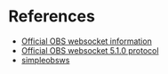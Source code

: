 # References

- [Official OBS websocket information](https://github.com/obsproject/obs-websocket)
- [Official OBS websocket 5.1.0 protocol](https://github.com/obsproject/obs-websocket/blob/master/docs/generated/protocol.md)
- [simpleobsws](https://github.com/IRLToolkit/simpleobsws/tree/master)
